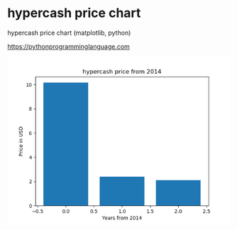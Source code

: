 # hypercash price chart 

hypercash price chart (matplotlib, python)

https://pythonprogramminglanguage.com

<img src='chart.png'>
